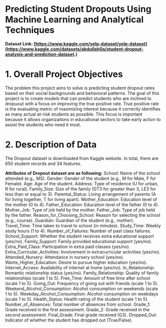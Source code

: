 # Predicting Student Dropouts Using Machine Learning and Analytical Techniques
**Dataset Link: [https://www.kaggle.com/yelp-dataset/yelp-dataset](https://www.kaggle.com/datasets/abdullah0a/student-dropout-analysis-and-prediction-dataset.)**
# 1. Overall Project Objectives
The problem this project aims to solve is predicting student dropout rates based on their social backgrounds and behavioral patterns. The goal of this project is to create models that can predict students who are inclined to dropuout with a focus on improving the true positive rate. True positive rate is the evaluating metric of maximizing interest because it correctly identifies as many actual at-risk students as possible. This focus is important because it allows organizaitons in educational sectors to take early action to assist the students who need it most.

# 2. Description of Data
The Dropout dataset is downloaded from Kaggle website. In total, there are 650 student records and 34 features. 

**Attributes of Dropout dataset are as following:**
School: Name of the school attended (e.g., MS).
Gender: Gender of the student (e.g., M for Male, F for Female).
Age: Age of the student.
Address: Type of residence (U for urban, R for rural).
Family_Size: Size of the family (GT3 for greater than 3, LE3 for less than or equal to 3).
Parental_Status: Living arrangement of parents (A for living together, T for living apart).
Mother_Education: Education level of the mother (0 to 4).
Father_Education: Education level of the father (0 to 4).
Mother_Job: Type of job held by the mother.
Father_Job: Type of job held by the father.
Reason_for_Choosing_School: Reason for selecting the school (e.g., course).
Guardian: Guardian of the student (e.g., mother).
Travel_Time: Time taken to travel to school (in minutes).
Study_Time: Weekly study hours (1 to 4).
Number_of_Failures: Number of past class failures.
School_Support: Whether the student receives extra educational support (yes/no).
Family_Support: Family provided educational support (yes/no).
Extra_Paid_Class: Participation in extra paid classes (yes/no).
Extra_Curricular_Activities: Involvement in extracurricular activities (yes/no).
Attended_Nursery: Attendance in nursery school (yes/no).
Wants_Higher_Education: Desire to pursue higher education (yes/no).
Internet_Access: Availability of internet at home (yes/no).
In_Relationship: Romantic relationship status (yes/no).
Family_Relationship: Quality of family relationships (scale 1 to 5).
Free_Time: Amount of free time after school (scale 1 to 5).
Going_Out: Frequency of going out with friends (scale 1 to 5).
Weekend_Alcohol_Consumption: Alcohol consumption on weekends (scale 1 to 5).
Weekday_Alcohol_Consumption: Alcohol consumption on weekdays (scale 1 to 5).
Health_Status: Health rating of the student (scale 1 to 5).
Number_of_Absences: Total number of absences from school.
Grade_1: Grade received in the first assessment.
Grade_2: Grade received in the second assessment.
Final_Grade: Final grade received (G3).
Dropped_Out: Indicator of whether the student has dropped out (True/False).
